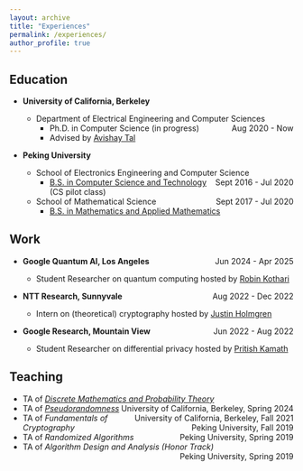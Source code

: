 ```yaml
---
layout: archive
title: "Experiences"
permalink: /experiences/
author_profile: true
---
```


## Education

* <b>University of California, Berkeley</b>
    * Department of Electrical Engineering and Computer Sciences <span style="float:right;"> Aug 2020 - Now </span>
        * Ph.D. in Computer Science (in progress)
        * Advised by [Avishay Tal](https://www.avishaytal.org/)


* <b>Peking University</b>
    * School of Electronics Engineering and Computer Science <span style="float:right;"> Sept 2016 - Jul 2020 </span>
        * [B.S. in Computer Science and Technology](../images/certificate/Major.pdf) (CS pilot class)
    * School of Mathematical Science <span style="float:right;"> Sept 2017 - Jul 2020 </span>
        * [B.S. in Mathematics and Applied Mathematics](../images/certificate/DoubleMajor.pdf)

## Work 

* <b>Google Quantum AI, Los Angeles</b><span style="float:right;"> Jun 2024 - Apr 2025 </span>
    * Student Researcher on quantum computing hosted by [Robin Kothari](https://www.robinkothari.com/)

* <b>NTT Research, Sunnyvale</b><span style="float:right;"> Aug 2022 - Dec 2022 </span>
    * Intern on (theoretical) cryptography hosted by [Justin Holmgren](http://justinholmgren.com/)


* <b>Google Research, Mountain View</b><span style="float:right;"> Jun 2022 - Aug 2022 </span>
    * Student Researcher on differential privacy hosted by [Pritish Kamath](https://pritishkamath.github.io/)

## Teaching

* TA of [*Discrete Mathematics and Probability Theory*](https://www.eecs70.org/)  <span style="float:right;">University of California, Berkeley, Spring 2024</span>
* TA of [*Pseudorandomness*](https://www.avishaytal.org/pseudorandomness)  <span style="float:right;">University of California, Berkeley, Fall 2021</span>
* TA of *Fundamentals of Cryptography*  <span style="float:right;">Peking University, Fall 2019</span>
* TA of *Randomized Algorithms*  <span style="float:right;">Peking University, Spring 2019</span>
* TA of *Algorithm Design and Analysis (Honor Track)*  <span style="float:right;">Peking University, Spring 2019</span>


